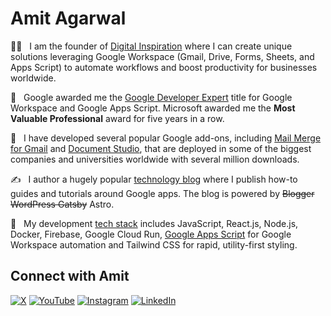 # Amit Agarwal

👋🏻  &nbsp; I am the founder of [Digital Inspiration](https://digitalinspiration.com/) where I can create unique solutions leveraging Google Workspace (Gmail, Drive, Forms, Sheets, and Apps Script) to automate workflows and boost productivity for businesses worldwide.

 🎉  &nbsp; Google awarded me the [Google Developer Expert](https://www.instagram.com/labnol/p/CjpvlsGPXPe/) title for Google Workspace and Google Apps Script. Microsoft awarded me the **Most Valuable Professional** award for five years in a row.

🏢  &nbsp; I have developed several popular Google add-ons, including [Mail Merge for Gmail](https://workspace.google.com/marketplace/app/mail_merge_with_attachments/223404411203) and [Document Studio](https://workspace.google.com/marketplace/app/document_studio/429444628321), that are deployed in some of the biggest companies and universities worldwide with several million downloads.

✍️  &nbsp; I author a hugely popular [technology blog](https://www.labnol.org/) where I publish how-to guides and tutorials around Google apps. The blog is powered by ~~Blogger WordPress Gatsby~~ Astro.

🌱  &nbsp; My development [tech stack](https://www.labnol.org/setup/) includes JavaScript, React.js, Node.js, Docker, Firebase, Google Cloud Run, [Google Apps Script](https://www.labnol.org/google-apps-script) for Google Workspace automation and Tailwind CSS for rapid, utility-first styling.

## Connect with Amit

[![X](https://img.shields.io/badge/Twitter-black.svg?logo=X&logoColor=white&style=flat)](https://x.com/labnol) [![YouTube](https://img.shields.io/badge/YouTube-%23FF0000.svg?logo=YouTube&logoColor=white&style=flat)](https://www.youtube.com/labnol) [![Instagram](https://img.shields.io/badge/Instagram-%23E4405F.svg?logo=Instagram&logoColor=white&style=flat)](https://instagram.com/labnol) [![LinkedIn](https://img.shields.io/badge/LinkedIn-%230077B5.svg?logo=linkedin&logoColor=white&style=flat)](https://linkedin.com/in/labnol) 
